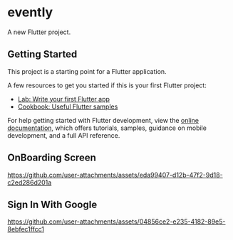 # evently

A new Flutter project.

## Getting Started

This project is a starting point for a Flutter application.

A few resources to get you started if this is your first Flutter project:

- [Lab: Write your first Flutter app](https://docs.flutter.dev/get-started/codelab)
- [Cookbook: Useful Flutter samples](https://docs.flutter.dev/cookbook)

For help getting started with Flutter development, view the
[online documentation](https://docs.flutter.dev/), which offers tutorials,
samples, guidance on mobile development, and a full API reference.

## OnBoarding Screen

https://github.com/user-attachments/assets/eda99407-d12b-47f2-9d18-c2ed286d201a


## Sign In With Google

https://github.com/user-attachments/assets/04856ce2-e235-4182-89e5-8ebfec1ffcc1

